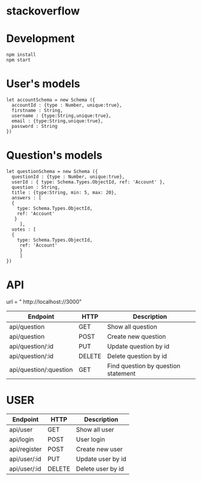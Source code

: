 # stackoverflow


# Development

```
npm install
npm start
```

# User's models

```
let accountSchema = new Schema ({
  accountId : {type : Number, unique:true},
  firstname : String,
  username : {type:String,unique:true},
  email : {type:String,unique:true},
  password : String
})
```

# Question's models

```
let questionSchema = new Schema ({
  questionId : {type : Number, unique:true},
  userId : { type: Schema.Types.ObjectId, ref: 'Account' },
  question : String,
  title : {type:String, min: 5, max: 20},
  answers : [
  {
    type: Schema.Types.ObjectId,
    ref: 'Account'
   }
     ],
  votes : [
  {
    type: Schema.Types.ObjectId,
     ref: 'Account'
     }
     ]
})
```

# API


url = " http://localhost://3000"

| Endpoint               | HTTP   | Description
|------------------------|--------|------------
| api/question           | GET    | Show all question
| api/question           | POST   | Create new question
| api/question/:id       | PUT    | Update question by id
| api/question/:id       | DELETE | Delete question by id
| api/question/:question | GET    | Find question by question statement


# USER


| Endpoint              | HTTP   | Description
|-----------------------|--------|------------
| api/user              | GET    | Show all user
| api/login             | POST   | User login
| api/register          | POST   | Create new user
| api/user/:id          | PUT    | Update user by id
| api/user/:id          | DELETE | Delete user by id

#
